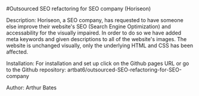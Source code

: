 #Outsourced SEO refactoring for SEO company (Horiseon)

Description:
Horiseon, a SEO company, has requested to have someone else improve their website's SEO (Search Engine Optimization) and accessability for the visually impaired.  In order to do so we have added meta keywords and given descriptions to all of the website's images.  The website is unchanged visually, only the underlying HTML and CSS has been affected.

Installation:
For installation and set up click on the Github pages URL 
or go to the Github repository: artbat6/outsourced-SEO-refactoring-for-SEO-company 

Author: Arthur Bates
